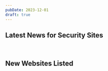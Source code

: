 ```yaml
---
pubDate: 2023-12-01
draft: true
---
```


## Latest News for Security Sites

<br />

## New Websites Listed
